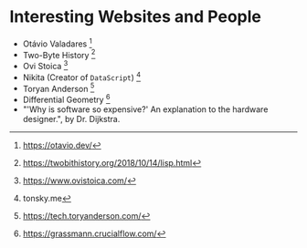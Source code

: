 # Interesting Websites and People

- Otávio Valadares [^1]
- Two-Byte History [^2]
- Ovi Stoica  [^3]
- Nikita (Creator of `DataScript`) [^4]
- Toryan Anderson [^5]
- Differential Geometry [^6]
- "'Why is software so expensive?' An explanation to the hardware designer.", by Dr. Dijkstra. 

[^1]: https://otavio.dev/
[^2]: https://twobithistory.org/2018/10/14/lisp.html
[^3]: https://www.ovistoica.com/
[^4]: tonsky.me
[^5]: https://tech.toryanderson.com/
[^6]: https://grassmann.crucialflow.com/
[^7]: https://www.cs.utexas.edu/users/EWD/transcriptions/EWD06xx/EWD648.html
